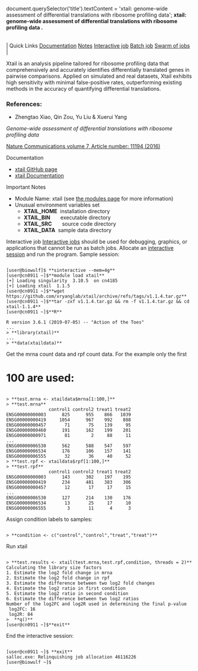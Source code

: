 

document.querySelector('title').textContent = 'xtail: genome-wide assessment of differential translations with ribosome profiling data';
**xtail: genome-wide assessment of differential translations with ribosome profiling data
.**


|  |
| --- |
| 
Quick Links
[Documentation](#doc)
[Notes](#notes)
[Interactive job](#int) 
[Batch job](#sbatch) 
[Swarm of jobs](#swarm) 
 |



Xtail is an analysis pipeline tailored for ribosome profiling data 
that comprehensively and accurately identifies differentially translated genes in pairwise comparisons. 
Applied on simulated and real datasets, Xtail exhibits high sensitivity with minimal false-positive rates, 
outperforming existing methods in the accuracy of quantifying differential translations.



### References:


* Zhengtao Xiao, Qin Zou, Yu Liu & Xuerui Yang   

*Genome-wide assessment of differential translations with ribosome profiling data*    

[Nature Communications volume 7, Article number: 11194 (2016)](https://www.nature.com/articles/ncomms11194)


Documentation
* [xtail GitHub page](https://github.com/xryanglab/xtail)
* [xtail Documentation](https://rdrr.io/github/xryanglab/xtail/man/)


Important Notes
* Module Name: xtail (see [the modules page](https://hpc.nih.gov/apps/modules.html) for more information)
* Unusual environment variables set
	+ **XTAIL\_HOME**  installation directory
	+ **XTAIL\_BIN**       executable directory
	+ **XTAIL\_SRC**       source code directory
	+ **XTAIL\_DATA**  sample data directory



Interactive job
[Interactive jobs](/docs/userguide.html#int) should be used for debugging, graphics, or applications that cannot be run as batch jobs.
Allocate an [interactive session](/docs/userguide.html#int) and run the program. Sample session:



```

[user@biowulf]$ **sinteractive --mem=4g**
[user@cn0911 ~]$**module load xtail** 
[+] Loading singularity  3.10.5  on cn4185
[+] Loading xtail  1.1.5
[user@cn0911 ~]$**wget https://github.com/xryanglab/xtail/archive/refs/tags/v1.1.4.tar.gz**
[user@cn0911 ~]$**tar -zxf v1.1.4.tar.gz && rm -f v1.1.4.tar.gz && cd xtail-1.1.4**
[user@cn0911 ~]$**R**

R version 3.6.1 (2019-07-05) -- "Action of the Toes"
...
> **library(xtail)** 
...
> **data(xtaildata)**

```

Get the mrna count data and rpf count data. For the example only the first
# 100 are used:

```

> **test.mrna <- xtaildata$mrna[1:100,]**
> **test.mrna** 
                control1 control2 treat1 treat2
ENSG00000000003      825      955    866   1039
ENSG00000000419     1054      967    992    888
ENSG00000000457       71       75    139     95
ENSG00000000460      191      162    199    201
ENSG00000000971       81        2     88     11
...
ENSG00000006530      562      588    547    597
ENSG00000006534      176      106    157    141
ENSG00000006555       32       36     40     52
> **test.rpf <- xtaildata$rpf[1:100,]**
> **test.rpf**
                control1 control2 treat1 treat2
ENSG00000000003      143      302    197    195
ENSG00000000419      234      481    383    306
ENSG00000000457       12       17     17     15
...
ENSG00000006530      127      214    130    176
ENSG00000006534       13       25     17     10
ENSG00000006555        3       11      4      3

```

Assign condition labels to samples:

```

> **condition <- c("control","control","treat","treat")**

```

Run xtail

```

> **test.results <- xtail(test.mrna,test.rpf,condition, threads = 2)**
Calculating the library size factors
1. Estimate the log2 fold change in mrna
2. Estimate the log2 fold change in rpf
3. Estimate the difference between two log2 fold changes
4. Estimate the log2 ratio in first condition
5. Estimate the log2 ratio in second condition
6. Estimate the difference between two log2 ratios
Number of the log2FC and log2R used in determining the final p-value
 log2FC: 16
 log2R: 84
>  **q()**
[user@cn0911 ~]$**exit**

```
 
End the interactive session:

```

[user@cn0911 ~]$ **exit**
salloc.exe: Relinquishing job allocation 46116226
[user@biowulf ~]$

```





